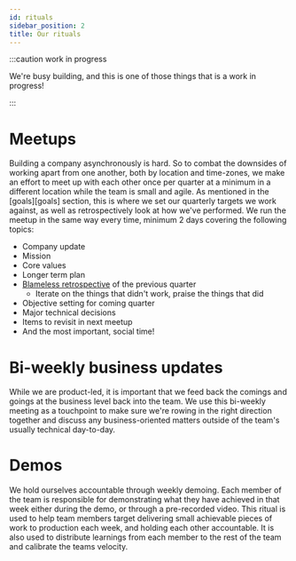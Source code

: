 ```yaml
---
id: rituals
sidebar_position: 2
title: Our rituals
---
```


:::caution work in progress

We're busy building, and this is one of those things that is a work in progress!

:::

# Meetups

Building a company asynchronously is hard. So to combat the downsides of working apart from one another, both by location and time-zones, we make an effort to meet up with each other once per quarter at a minimum in a different location while the team is small and agile. As mentioned in the [goals][goals] section, this is where we set our quarterly targets we work against, as well as retrospectively look at how we've performed. We run the meetup in the same way every time, minimum 2 days covering the following topics:

- Company update
- Mission
- Core values
- Longer term plan
- [Blameless retrospective][retrospective] of the previous quarter
    - Iterate on the things that didn't work, praise the things that did
- Objective setting for coming quarter
- Major technical decisions
- Items to revisit in next meetup
- And the most important, social time!

# Bi-weekly business updates

While we are product-led, it is important that we feed back the comings and goings at the business level back into the team. We use this bi-weekly meeting as a touchpoint to make sure we're rowing in the right direction together and discuss any business-oriented matters outside of the team's usually technical day-to-day.

# Demos

We hold ourselves accountable through weekly demoing. Each member of the team is responsible for demonstrating what they have achieved in that week either during the demo, or through a pre-recorded video. This ritual is used to help team members target delivering small achievable pieces of work to production each week, and holding each other accountable. It is also used to distribute learnings from each member to the rest of the team and calibrate the teams velocity.

<!--References-->

[retrospective]: https://www.redhat.com/files/summit/session-assets/2017/S103938-krieger.pdf